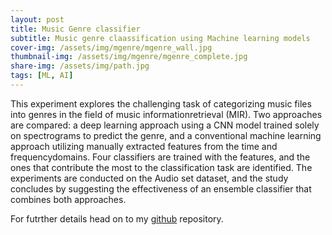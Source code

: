 ```yaml
---
layout: post
title: Music Genre classifier
subtitle: Music genre claassification using Machine learning models
cover-img: /assets/img/mgenre/mgenre_wall.jpg
thumbnail-img: /assets/img/mgenre/mgenre_complete.jpg
share-img: /assets/img/path.jpg
tags: [ML, AI]
---
```


This experiment explores the challenging task of categorizing music files into genres in the field of music informationretrieval (MIR). Two approaches are compared: a deep learning approach using a CNN model trained solely on spectrograms to predict the genre, and a conventional machine learning approach utilizing manually extracted features from the time and frequencydomains. Four classifiers are trained with the features, and the ones that contribute the most to the classification task are identified. The experiments are conducted on the Audio set dataset, and the study concludes by suggesting the effectiveness of an
ensemble classifier that combines both approaches.

For futrther details head on to my [github][1] repository.

[1]:https://github.com/Vishnuvardhanchowhan/Music-Genre-Classification-IML-Project
